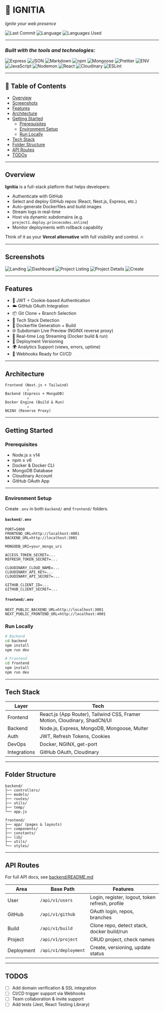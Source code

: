 # 🚀 IGNITIA

_Ignite your web presence_

![Last Commit](https://img.shields.io/badge/last%20commit-today-brightgreen)
![Language](https://img.shields.io/badge/javascript-98.9%25-blue)
![Languages Used](https://img.shields.io/badge/languages-2-blue)

---

### _Built with the tools and technologies:_

![Express](https://img.shields.io/badge/Express-black?logo=express&logoColor=white)
![JSON](https://img.shields.io/badge/JSON-black?logo=json&logoColor=white)
![Markdown](https://img.shields.io/badge/Markdown-black?logo=markdown&logoColor=white)
![npm](https://img.shields.io/badge/npm-red?logo=npm&logoColor=white)
![Mongoose](https://img.shields.io/badge/Mongoose-orange?logo=mongoose)
![Prettier](https://img.shields.io/badge/Prettier-ffd700?logo=prettier)
![ENV](https://img.shields.io/badge/.ENV-yellowgreen)
![JavaScript](https://img.shields.io/badge/JavaScript-yellow?logo=javascript)
![Nodemon](https://img.shields.io/badge/Nodemon-green?logo=nodemon)
![React](https://img.shields.io/badge/React-61DAFB?logo=react&logoColor=black)
![Cloudinary](https://img.shields.io/badge/Cloudinary-blue?logo=cloudinary)
![ESLint](https://img.shields.io/badge/ESLint-purple?logo=eslint)

---

## 📑 Table of Contents

- [Overview](#overview)
- [Screenshots](#screenshots)
- [Features](#features)
- [Architecture](#architecture)
- [Getting Started](#getting-started)
  - [Prerequisites](#prerequisites)
  - [Environment Setup](#environment-setup)
  - [Run Locally](#run-locally)
- [Tech Stack](#tech-stack)
- [Folder Structure](#folder-structure)
- [API Routes](#api-routes)
- [TODOs](#todos)

---

## Overview

**Ignitia** is a full-stack platform that helps developers:

- Authenticate with GitHub
- Select and deploy GitHub repos (React, Next.js, Express, etc.)
- Auto-generate Dockerfiles and build images
- Stream logs in real-time
- Host via dynamic subdomains (e.g. `project1.deploy.princecodes.online`)
- Monitor deployments with rollback capability

Think of it as your **Vercel alternative** with full visibility and control. 🔥

---

## Screenshots

![Landing](https://github.com/KartikeyRaghav/IITISOC_Code_and_Chaos/blob/main/frontend/public/screenshots/landing.png?raw=true)
![Dashboard](https://github.com/KartikeyRaghav/IITISOC_Code_and_Chaos/blob/main/frontend/public/screenshots/dashboard.png?raw=true)
![Project Listing](https://github.com/KartikeyRaghav/IITISOC_Code_and_Chaos/blob/main/frontend/public/screenshots/project_listing.png?raw=true)
![Project Details](https://github.com/KartikeyRaghav/IITISOC_Code_and_Chaos/blob/main/frontend/public/screenshots/project_detail.png?raw=true)
![Create](https://github.com/KartikeyRaghav/IITISOC_Code_and_Chaos/blob/main/frontend/public/screenshots/create.png?raw=true)

---

## Features

- 🔐 JWT + Cookie-based Authentication
- ☁️ GitHub OAuth Integration
- 📦 Git Clone + Branch Selection
- 🧠 Tech Stack Detection
- 🐳 Dockerfile Generation + Build
- 🌐 Subdomain Live Preview (NGINX reverse proxy)
- 📄 Real-time Log Streaming (Docker build & run)
- 🧾 Deployment Versioning
- 🌍 Analytics Support (views, errors, uptime)
- 🧪 Webhooks Ready for CI/CD

---

## Architecture

```
Frontend (Next.js + Tailwind) 
          ↓ 
Backend (Express + MongoDB) 
          ↓ 
Docker Engine (Build & Run)
          ↓ 
NGINX (Reverse Proxy)
```

---

## Getting Started

### Prerequisites

- Node.js ≥ v14
- npm ≥ v6
- Docker & Docker CLI
- MongoDB Database
- Cloudinary Account
- GitHub OAuth App

---

### Environment Setup

Create `.env` in both `backend/` and `frontend/` folders.

#### `backend/.env`

```env
PORT=5000
FRONTEND_URL=http://localhost:4001
BACKEND_URL=http://localhost:3001

MONGODB_URI=your_mongo_uri

ACCESS_TOKEN_SECRET=...
REFRESH_TOKEN_SECRET=...

CLOUDINARY_CLOUD_NAME=...
CLOUDINARY_API_KEY=...
CLOUDINARY_API_SECRET=...

GITHUB_CLIENT_ID=...
GITHUB_CLIENT_SECRET=...
```

#### `frontend/.env`

```env
NEXT_PUBLIC_BACKEND_URL=http://localhost:3001
NEXT_PUBLIC_FRONTEND_URL=http://localhost:4001
```

### Run Locally

```bash
# Backend
cd backend
npm install
npm run dev

# Frontend
cd frontend
npm install
npm run dev
```

---

## Tech Stack

| Layer        | Tech                                                                      |
| ------------ | ------------------------------------------------------------------------- |
| Frontend     | React.js (App Router), Tailwind CSS, Framer Motion, Cloudinary, ShadCN/UI |
| Backend      | Node.js, Express, MongoDB, Mongoose, Multer                               |
| Auth         | JWT, Refresh Tokens, Cookies                                              |
| DevOps       | Docker, NGINX, get-port                                                   |
| Integrations | GitHub OAuth, Cloudinary                                                  |

---

## Folder Structure

```
backend/
├── controllers/
├── models/
├── routes/
├── utils/
├── temp/
└── app.js

frontend/
├── app/ (pages & layouts)
├── components/
├── constants/
├── lib/
├── utils/
└── styles/
```

---

## API Routes

For full API docs, see [backend/README.md](backend/README.md)

| Area       | Base Path            | Features                                        |
| ---------- | -------------------- | ----------------------------------------------- |
| User       | `/api/v1/users`      | Login, register, logout, token refresh, profile |
| GitHub     | `/api/v1/github`     | OAuth login, repos, branches                    |
| Build      | `/api/v1/build`      | Clone repo, detect stack, docker build/run      |
| Project    | `/api/v1/project`    | CRUD project, check names                       |
| Deployment | `/api/v1/deployment` | Create, versioning, update status               |

---

## TODOS

- [ ] Add domain verification & SSL integration
- [ ] CI/CD trigger support via Webhooks
- [ ] Team collaboration & invite support
- [ ] Add tests (Jest, React Testing Library)
